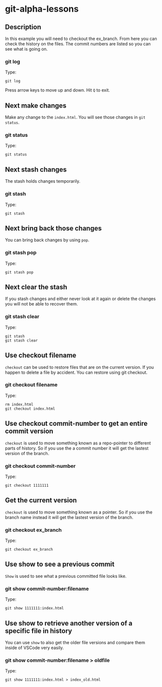# git-alpha-lessons

## Description

In this example you will need to checkout the ex_branch. From here you can check the history on the files. The commit numbers are listed so you can see what is going on.

### git log

Type:

```console
git log
```

Press arrow keys to move up and down. Hit `Q` to exit.

## Next make changes

Make any change to the `index.html`. You will see those changes in `git status`.

### git status

Type:

```console
git status
```

## Next stash changes

The stash holds changes temporarily.

### git stash

Type:

```console
git stash
```

## Next bring back those changes

You can bring back changes by using `pop`.

### git stash pop

Type:

```console
git stash pop
```

## Next clear the stash

If you stash changes and either never look at it again or delete the changes you will not be able to recover them.

### git stash clear

Type:

```console
git stash
git stash clear
```

## Use checkout filename

`checkout` can be used to restore files that are on the current version. If you happen to delete a file by accident. You can restore using git checkout.

### git checkout filename

Type:

```console
rm index.html
git checkout index.html
```

## Use checkout commit-number to get an entire commit version

`checkout` is used to move something known as a repo-pointer to different parts of history. So if you use the a commit number it will get the lastest version of the branch.

### git checkout commit-number

Type:

```console
git checkout 1111111
```

## Get the current version

`checkout` is used to move something known as a pointer. So if you use the branch name instead it will get the lastest version of the branch.

### git checkout ex_branch

Type:

```console
git checkout ex_branch
```

## Use show to see a previous commit

`Show` is used to see what a previous committed file looks like.

### git show commit-number:filename

Type:

```console
git show 1111111:index.html
```

## Use show to retrieve another version of a specific file in history

You can use `show` to also get the older file versions and compare them inside of VSCode very easily.

### git show commit-number:filename > oldfile

Type:

```console
git show 1111111:index.html > index_old.html
```
